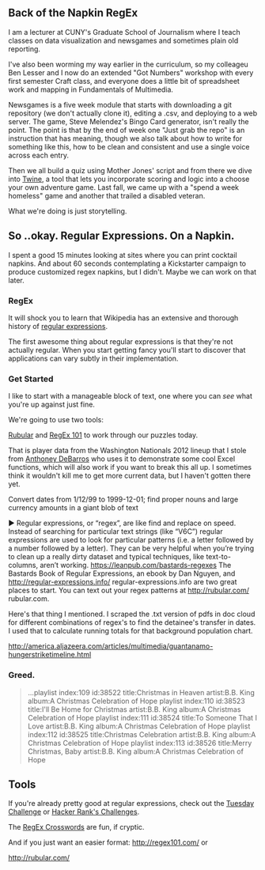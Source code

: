 ## Back of the Napkin RegEx

I am a lecturer at CUNY's Graduate School of Journalism where I teach classes on data visualization and newsgames and sometimes plain old reporting. 

I've also been worming my way earlier in the curriculum, so my colleageu Ben Lesser and I now do an extended "Got Numbers" workshop with every first semester Craft class, and everyone does a little bit of spreadsheet work and mapping in Fundamentals of Multimedia. 

Newsgames is a five week module that starts with downloading a git repository (we don't actually clone it), editing a .csv, and deploying to a web server. The game, Steve Melendez's Bingo Card generator, isn't really the point. The point is that by the end of week one "Just grab the repo" is an instruction that has meaning, though we also talk about how to write for something like this, how to be clean and consistent and use a single voice across each entry. 

Then we all build a quiz using Mother Jones' script and from there we dive into [Twine](http://twinery.org/), a tool that lets you incorporate scoring and logic into a choose your own adventure game. Last fall, we came up with a "spend a week homeless" game and another that trailed a disabled veteran. 

What we're doing is just storytelling.

## So ..okay. Regular Expressions. On a Napkin.

I spent a good 15 minutes looking at sites where you can print cocktail napkins. And about 60 seconds contemplating a Kickstarter campaign to produce customized regex napkins, but I didn't. Maybe we can work on that later. 

### RegEx

It will shock you to learn that Wikipedia has an extensive and thorough history of [regular expressions](http://en.wikipedia.org/wiki/Regular_expression). 

The first awesome thing about regular expressions is that they're not actually regular. When you start getting fancy you'll start to discover that applications can vary subtly in their implementation. 


### Get Started

I like to start with a manageable block of text, one where you can *see* what you're up against just fine. 

We're going to use two tools:

[Rubular](http://rubular.com/) and [RegEx 101](http://regex101.com/) to work through our puzzles today. 

That is player data from the Washington Nationals 2012 lineup that I stole from [Anthoney DeBarros](http://www.anthonydebarros.com/2012/10/09/excel-extract-text-find-mid-string/) who uses it to demonstrate some cool Excel functions, which will also work if you want to break this all up. I sometimes think it wouldn't kill me to get more current data, but I haven't gotten there yet.

Convert dates from 1/12/99 to 1999-12-01; find proper nouns and large currency amounts in a giant blob of text


► Regular expressions, or “regex”, are like find and replace on speed. Instead of searching for particular text strings (like “V6C”) regular expressions are used to look for particular patterns (i.e. a letter followed by a number followed by a letter). They can be very helpful when you’re trying to clean up a really dirty dataset and typical techniques, like text-to-columns, aren’t working.  <https://leanpub.com/bastards-regexes> The Bastards Book of Regular Expressions, an ebook by Dan Nguyen, and  <http://regular-expressions.info/> regular-expressions.info are two great places to start. You can text out your regex patterns at  <http://rubular.com/> rubular.com.



Here's that thing I mentioned. I scraped the .txt version of pdfs in doc
cloud for different combinations of regex's to find the detainee's transfer
in dates. I used that to calculate running totals for that background
population chart.

http://america.aljazeera.com/articles/multimedia/guantanamo-hungerstriketimeline.html

### Greed.
> ...playlist index:109 id:38522 title:Christmas in Heaven artist:B.B. King album:A Christmas Celebration of Hope playlist index:110 id:38523 title:I'll Be Home for Christmas artist:B.B. King album:A Christmas Celebration of Hope playlist index:111 id:38524 title:To Someone That I Love artist:B.B. King album:A Christmas Celebration of Hope playlist index:112 id:38525 title:Christmas Celebration artist:B.B. King album:A Christmas Celebration of Hope playlist index:113 id:38526 title:Merry Christmas, Baby artist:B.B. King album:A Christmas Celebration of Hope


## Tools
If you're already pretty good at regular expressions, check out the [Tuesday Challenge](http://callumacrae.github.io/regex-tuesday/) or [Hacker Rank's Challenges](https://www.hackerrank.com/categories/miscellaneous/regex).

The [RegEx Crosswords](http://regexcrossword.com/) are fun, if cryptic. 

And if you just want an easier format:
http://regex101.com/ or 

http://rubular.com/
